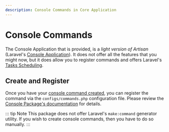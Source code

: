 ```yaml
---
description: Console Commands in Core Application
---
```


# Console Commands

The Console Application that is provided, is a _light version of Artisan_ (Laravel's [Console Application](https://packagist.org/packages/illuminate/console)).
It does not offer all the features that you might now, but it does allow you to register commands and offers Laravel's [Tasks Scheduling](https://laravel.com/docs/6.x/scheduling).

## Create and Register

Once you have your [console command created](https://laravel.com/docs/6.x/artisan#writing-commands), you can register the command via the `configs/commands.php` configuration file.
Please review the [Console Package's documentation](../../console/commands.md) for details.

::: tip Note
This package does not offer Laravel's `make:command` generator utility.
If you wish to create console commands, then you have to do so manually. 
:::